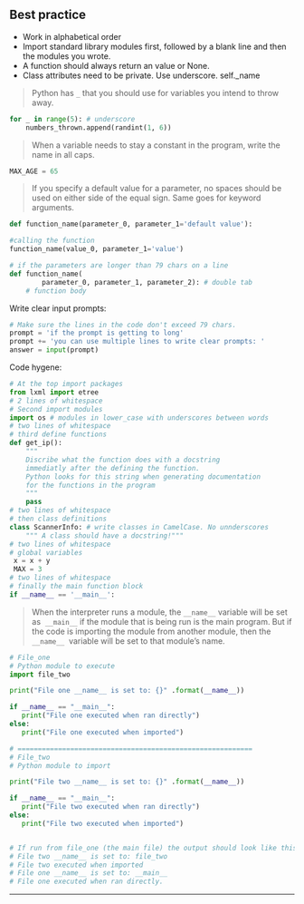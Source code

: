 ## Best practice

- Work in alphabetical order
- Import standard library modules first, followed by a blank line and then the modules you wrote.
- A function should always return an value or None.
- Class attributes need to be private. Use underscore. self.\_name

>Python has `_` that you should use for variables you intend to throw away.
```python
for _ in range(5): # underscore 
	numbers_thrown.append(randint(1, 6))
```

>When a variable needs to stay a constant in the program, write the name in all caps.
```python
MAX_AGE = 65
```

>If you specify a default value for a parameter, no spaces should be used on either side of the equal sign. Same goes for keyword arguments.
```python
def function_name(parameter_0, parameter_1='default value'):

#calling the function
function_name(value_0, parameter_1='value')

# if the parameters are longer than 79 chars on a line
def function_name(
		parameter_0, parameter_1, parameter_2): # double tab
	# function body
```

Write clear input prompts:
```python
# Make sure the lines in the code don't exceed 79 chars.
prompt = 'if the prompt is getting to long'
prompt += 'you can use multiple lines to write clear prompts: '
answer = input(prompt)
```

Code hygene:
```python
# At the top import packages
from lxml import etree
# 2 lines of whitespace
# Second import modules
import os # modules in lower_case with underscores between words
# two lines of whitespace
# third define functions
def get_ip():
	"""
	Discribe what the function does with a docstring
	immediatly after the defining the function.
	Python looks for this string when generating documentation 
	for the functions in the program
	""" 
	pass
# two lines of whitespace
# then class definitions
class ScannerInfo: # write classes in CamelCase. No unnderscores
	""" A class should have a docstring!"""
# two lines of whitespace
# global variables
 x = x + y
 MAX = 3
# two lines of whitespace
# finally the main function block
if __name__ == '__main__':

```

>When the interpreter runs a module, the `__name__` variable will be set as  `__main__` if the module that is being run is the main program. 
>But if the code is importing the module from another module, then the `__name__`  variable will be set to that module’s name.
```python
# File_one
# Python module to execute
import file_two

print("File one __name__ is set to: {}" .format(__name__))

if __name__ == "__main__":
   print("File one executed when ran directly")
else:
   print("File one executed when imported")

# ==========================================================
# File_two
# Python module to import

print("File two __name__ is set to: {}" .format(__name__))

if __name__ == "__main__":
   print("File two executed when ran directly")
else:
   print("File two executed when imported")


# If run from file_one (the main file) the output should look like this:
# File two __name__ is set to: file_two
# File two executed when imported
# File one __name__ is set to: __main__
# File one executed when ran directly.
```

---